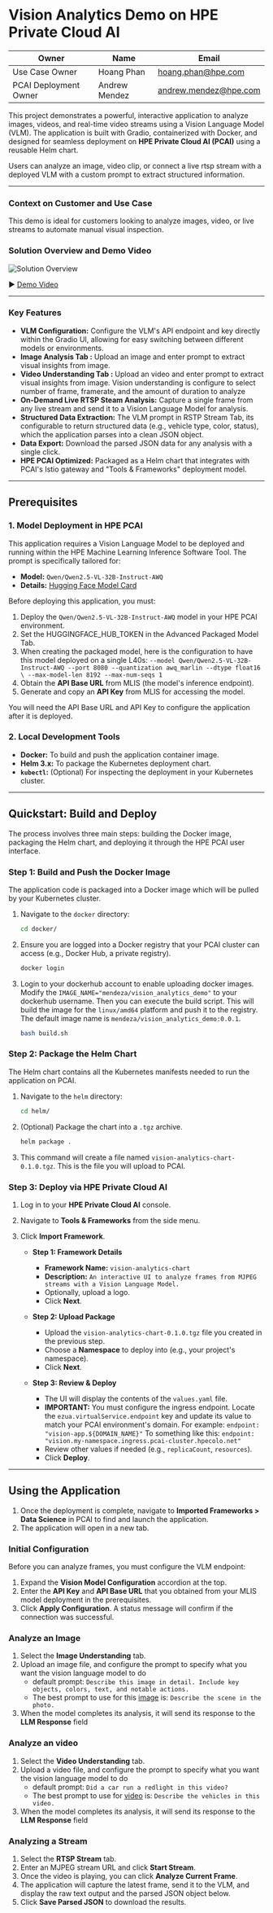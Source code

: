# Vision Analytics Demo on HPE Private Cloud AI

| Owner                       | Name                              | Email                                     |
| ----------------------------|-----------------------------------|-------------------------------------------|
| Use Case Owner              | Hoang Phan                      | hoang.phan@hpe.com                      |
| PCAI Deployment Owner       | Andrew Mendez                     | andrew.mendez@hpe.com                     |

This project demonstrates a powerful, interactive application to analyze images, videos, and real-time video streams using a Vision Language Model (VLM). The application is built with Gradio, containerized with Docker, and designed for seamless deployment on **HPE Private Cloud AI (PCAI)** using a reusable Helm chart.

Users can analyze an image, video clip, or connect a live rtsp stream with a  deployed VLM with a custom prompt to extract structured information.


---

### Context on Customer and Use Case

This demo is ideal for customers looking to analyze images, video, or live streams to automate manual visual inspection.

### Solution Overview and Demo Video

![Solution Overview](assets/SolutionOverview.png)

▶️ [Demo Video](https://storage.googleapis.com/ai-solution-engineering-videos/public/vision_analytics_pcai.mp4)

---

### Key Features
*   **VLM Configuration:** Configure the VLM's API endpoint and key directly within the Gradio UI, allowing for easy switching between different models or environments.
*   **Image Analysis Tab :** Upload an image and enter prompt to extract visual insights from image.
*   **Video Understanding Tab :** Upload an video and enter prompt to extract visual insights from image. Vision understanding is configure to select number of frame, framerate, and the amount of duration to analyze
*   **On-Demand Live RTSP Steam Analysis:** Capture a single frame from any live stream and send it to a Vision Language Model for analysis.
*   **Structured Data Extraction:** The VLM prompt in RSTP Stream Tab, its configurable to return structured data (e.g., vehicle type, color, status), which the application parses into a clean JSON object.
*   **Data Export:** Download the parsed JSON data for any analysis with a single click.
*   **HPE PCAI Optimized:** Packaged as a Helm chart that integrates with PCAI's Istio gateway and "Tools & Frameworks" deployment model.

---

## Prerequisites

### 1. Model Deployment in HPE PCAI

This application requires a Vision Language Model to be deployed and running within the HPE Machine Learning Inference Software Tool. The prompt is specifically tailored for:

*   **Model:** `Qwen/Qwen2.5-VL-32B-Instruct-AWQ`
*   **Details:** [Hugging Face Model Card](https://huggingface.co/Qwen/Qwen2.5-VL-32B-Instruct-AWQ)

Before deploying this application, you must:
1.  Deploy the `Qwen/Qwen2.5-VL-32B-Instruct-AWQ` model in your HPE PCAI environment.
2. Set the HUGGINGFACE_HUB_TOKEN in the Advanced Packaged Model Tab. 
2. When creating the packaged model, here is the configuration to have this model deployed on a single L40s:
`--model Qwen/Qwen2.5-VL-32B-Instruct-AWQ --port 8080 --quantization awq_marlin --dtype float16 \ --max-model-len 8192 --max-num-seqs 1` 
2.  Obtain the **API Base URL** from MLIS (the model's inference endpoint).
3.  Generate and copy an **API Key** from MLIS for accessing the model.

You will need the API Base URL and API Key to configure the application after it is deployed.

### 2. Local Development Tools

*   **Docker:** To build and push the application container image.
*   **Helm 3.x:** To package the Kubernetes deployment chart.
*   **`kubectl`:** (Optional) For inspecting the deployment in your Kubernetes cluster.

---

## Quickstart: Build and Deploy

The process involves three main steps: building the Docker image, packaging the Helm chart, and deploying it through the HPE PCAI user interface.

### Step 1: Build and Push the Docker Image

The application code is packaged into a Docker image which will be pulled by your Kubernetes cluster.

1.  Navigate to the `docker` directory:
    ```bash
    cd docker/
    ```

2.  Ensure you are logged into a Docker registry that your PCAI cluster can access (e.g., Docker Hub, a private registry).
    ```bash
    docker login
    ```

3.  Login to your dockerhub account to enable uploading docker images. Modify the `IMAGE_NAME="mendeza/vision_analytics_demo"` to your dockerhub username. Then you can execute the build script. This will build the image for the `linux/amd64` platform and push it to the registry. The default image name is `mendeza/vision_analytics_demo:0.0.1`.
    ```bash
    bash build.sh
    ```

### Step 2: Package the Helm Chart

The Helm chart contains all the Kubernetes manifests needed to run the application on PCAI.

1.  Navigate to the `helm` directory:
    ```bash
    cd helm/
    ```

2.  (Optional) Package the chart into a `.tgz` archive.
    ```bash
    helm package .
    ```

3.  This command will create a file named `vision-analytics-chart-0.1.0.tgz`. This is the file you will upload to PCAI.

### Step 3: Deploy via HPE Private Cloud AI

1.  Log in to your **HPE Private Cloud AI** console.
2.  Navigate to **Tools & Frameworks** from the side menu.
3.  Click **Import Framework**.

    *   **Step 1: Framework Details**
        *   **Framework Name:** `vision-analytics-chart`
        *   **Description:** `An interactive UI to analyze frames from MJPEG streams with a Vision Language Model.`
        *   Optionally, upload a logo.
        *   Click **Next**.

    *   **Step 2: Upload Package**
        *   Upload the `vision-analytics-chart-0.1.0.tgz` file you created in the previous step.
        *   Choose a **Namespace** to deploy into (e.g., your project's namespace).
        *   Click **Next**.

    *   **Step 3: Review & Deploy**
        *   The UI will display the contents of the `values.yaml` file.
        *   **IMPORTANT:** You must configure the ingress endpoint. Locate the `ezua.virtualService.endpoint` key and update its value to match your PCAI environment's domain. For example:
          `endpoint: "vision-app.${DOMAIN_NAME}"` To something like this:  `endpoint: "vision.my-namespace.ingress.pcai-cluster.hpecolo.net"`
        *   Review other values if needed (e.g., `replicaCount`, `resources`).
        *   Click **Deploy**.

---

## Using the Application

1.  Once the deployment is complete, navigate to **Imported Frameworks > Data Science** in PCAI to find and launch the application.
2.  The application will open in a new tab.

### Initial Configuration

Before you can analyze frames, you must configure the VLM endpoint:

1.  Expand the **Vision Model Configuration** accordion at the top.
2.  Enter the **API Key** and **API Base URL** that you obtained from your MLIS model deployment in the prerequisites.
3.  Click **Apply Configuration**. A status message will confirm if the connection was successful.

### Analyze an Image

1.  Select the **Image Understanding** tab.
2.  Upload an image file, and  configure the prompt to specify what you want the vision language model to do
    * default prompt: `Describe this image in detail. Include key objects, colors, text, and notable actions.`
    * The best prompt to use for this [image](assets/wildfire2.png) is: `Describe the scene in the photo.`
5.  When the model completes its analysis, it will send its response to the **LLM Response** field

### Analyze an video

1.  Select the **Video Understanding** tab.
2.  Upload a video file, and  configure the prompt to specify what you want the vision language model to do
    * default prompt: `Did a car run a redlight in this video?`
    * The best prompt to use for [video](assets/fmv_clip.mp4) is: `Describe the vehicles in this video.`
5.  When the model completes its analysis, it will send its response to the **LLM Response** field

### Analyzing a Stream

1.  Select the **RTSP Stream** tab.
2.  Enter an MJPEG stream URL and click **Start Stream**.
3.  Once the video is playing, you can click **Analyze Current Frame**.
4.  The application will capture the latest frame, send it to the VLM, and display the raw text output and the parsed JSON object below.
5.  Click **Save Parsed JSON** to download the results.

